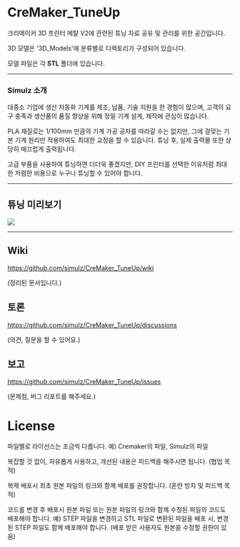 # CreMaker_TuneUp

크리메이커 3D 프린터 메탈 V2에 관련된 튜닝 자료 공유 및 관리를 위한 공간입니다.

3D 모델은 '3D_Models'에 분류별로 디렉토리가 구성되어 있습니다.

모델 파일은 각 **STL** 폴더에 있습니다.

***

### Simulz 소개

대중소 기업에 생산 자동화 기계를 제조, 납품, 기술 지원을 한 경험이 많으며, 고객의 요구 충족과 생산품의 품질 향상을 위해 정밀 기계 설계, 제작에 관심이 많습니다.

PLA 재질로는 1/100mm 만큼의 기계 가공 공차를 따라갈 수는 없지만, 그에 걸맞는 기본 기계 원리만 적용하여도 최대한 교정을 할 수 있습니다. 튜닝 후, 실제 출력물 또한 상당히 매끄럽게 출력됩니다.

고급 부품을 사용하여 튜닝하면 더더욱 좋겠지만, DIY 프린터를 선택한 이유처럼 최대한 저렴한 비용으로 누구나 튜닝할 수 있어야 합니다.

***

## 튜닝 미리보기

![](https://github.com/simulz/CreMaker_TuneUp/blob/53cab4bc4c65bd366b8379d44bd781e0f6cf1247/3D_Models/CMV2_Tuned.png)

***

## Wiki

https://github.com/simulz/CreMaker_TuneUp/wiki

(정리된 문서입니다.)

## 토론
https://github.com/simulz/CreMaker_TuneUp/discussions

(의견, 질문을 할 수 있어요.)

## 보고
https://github.com/simulz/CreMaker_TuneUp/issues

(문제점, 버그 리포트를 해주세요.)


# License
파일별로 라이선스는 조금씩 다릅니다.
예) Cremaker의 파일, Simulz의 파일

복잡할 것 없이, 자유롭게 사용하고, 개선된 내용은 피드백을 해주시면 됩니다.
(협업 목적)

복제 배포시 최초 원본 파일의 링크와 함께 배포를 권장합니다. (혼란 방지 및 피드백 목적)

코드를 변경 후 배포시 원본 파일 또는 원본 파일의 링크와 함께 수정된 파일의 코드도 배포해야 합니다.
예) STEP 파일을 변경하고 STL 파일로 변환된 파일을 배포 시, 변경된 STEP 파일도 함께 배포해야 합니다. (배포 받은 사용자도 원본을 수정할 권한이 있음)
